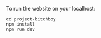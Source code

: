 
To run the website on your localhost:
  
  ```
  cd project-bitchboy
  npm install
  npm run dev
  ```